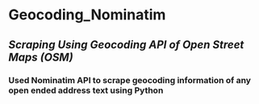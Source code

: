 # Geocoding_Nominatim

## *Scraping Using Geocoding API of Open Street Maps (OSM)*

### Used Nominatim API to scrape geocoding information of any open ended address text using Python
